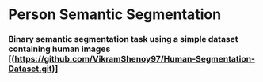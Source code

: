 # Person Semantic Segmentation

### Binary semantic segmentation task using a simple dataset containing human images [(https://github.com/VikramShenoy97/Human-Segmentation-Dataset.git)]

